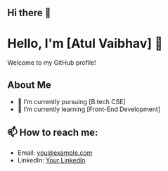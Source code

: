 ## Hi there 👋

# Hello, I'm [Atul Vaibhav] 👋

Welcome to my GitHub profile!

## About Me
- 🔭 I’m currently pursuing [B.tech CSE]
- 🌱 I’m currently learning [Front-End Development]

## 📫 How to reach me:
- Email: [you@example.com](mailto:atulvaibhav1234@gmail.com)
- LinkedIn: [Your LinkedIn](https://www.linkedin.com/in/atul-vaibhav7)
